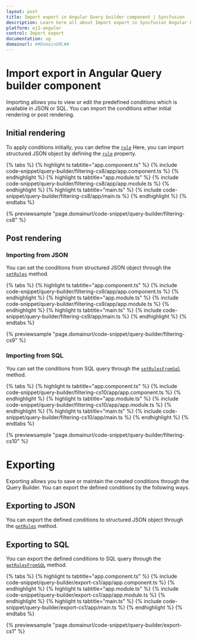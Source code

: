 ```yaml
---
layout: post
title: Import export in Angular Query builder component | Syncfusion
description: Learn here all about Import export in Syncfusion Angular Query builder component of Syncfusion Essential JS 2 and more.
platform: ej2-angular
control: Import export 
documentation: ug
domainurl: ##DomainURL##
---
```


# Import export in Angular Query builder component

Importing allows you to view or edit the predefined conditions which is available in JSON or SQL. You can import the conditions either initial rendering or post rendering.

## Initial rendering

To apply conditions initially, you can define the [`rule`](https://ej2.syncfusion.com/vue/documentation/api/query-builder/#rule) Here, you can import structured JSON object by defining the [`rule`](https://ej2.syncfusion.com/vue/documentation/api/query-builder/#rule) property.

{% tabs %}
{% highlight ts tabtitle="app.component.ts" %}
{% include code-snippet/query-builder/filtering-cs8/app/app.component.ts %}
{% endhighlight %}
{% highlight ts tabtitle="app.module.ts" %}
{% include code-snippet/query-builder/filtering-cs8/app/app.module.ts %}
{% endhighlight %}
{% highlight ts tabtitle="main.ts" %}
{% include code-snippet/query-builder/filtering-cs8/app/main.ts %}
{% endhighlight %}
{% endtabs %}
  
{% previewsample "page.domainurl/code-snippet/query-builder/filtering-cs8" %}

## Post rendering

### Importing from JSON

You can set the conditions from structured JSON object through the [`setRules`](https://ej2.syncfusion.com/vue/documentation/api/query-builder/#setrules) method.

{% tabs %}
{% highlight ts tabtitle="app.component.ts" %}
{% include code-snippet/query-builder/filtering-cs9/app/app.component.ts %}
{% endhighlight %}
{% highlight ts tabtitle="app.module.ts" %}
{% include code-snippet/query-builder/filtering-cs9/app/app.module.ts %}
{% endhighlight %}
{% highlight ts tabtitle="main.ts" %}
{% include code-snippet/query-builder/filtering-cs9/app/main.ts %}
{% endhighlight %}
{% endtabs %}
  
{% previewsample "page.domainurl/code-snippet/query-builder/filtering-cs9" %}

### Importing from SQL

You can set the conditions from SQL query through the [`setRulesFromSql`](https://ej2.syncfusion.com/vue/documentation/api/query-builder/#setrulesfromsql) method.

{% tabs %}
{% highlight ts tabtitle="app.component.ts" %}
{% include code-snippet/query-builder/filtering-cs10/app/app.component.ts %}
{% endhighlight %}
{% highlight ts tabtitle="app.module.ts" %}
{% include code-snippet/query-builder/filtering-cs10/app/app.module.ts %}
{% endhighlight %}
{% highlight ts tabtitle="main.ts" %}
{% include code-snippet/query-builder/filtering-cs10/app/main.ts %}
{% endhighlight %}
{% endtabs %}
  
{% previewsample "page.domainurl/code-snippet/query-builder/filtering-cs10" %}

# Exporting

Exporting allows you to save or maintain the created conditions through the Query Builder. You can export the defined conditions by the following ways.

## Exporting to JSON

You can export the defined conditions to structured JSON object through the [`getRules`](https://ej2.syncfusion.com/vue/documentation/api/query-builder/#getrules) method.

## Exporting to SQL

You can export the defined conditions to SQL query through the [`getRulesFromSQL`](https://ej2.syncfusion.com/vue/documentation/api/query-builder/#getrulesfromsql) method.

{% tabs %}
{% highlight ts tabtitle="app.component.ts" %}
{% include code-snippet/query-builder/export-cs1/app/app.component.ts %}
{% endhighlight %}
{% highlight ts tabtitle="app.module.ts" %}
{% include code-snippet/query-builder/export-cs1/app/app.module.ts %}
{% endhighlight %}
{% highlight ts tabtitle="main.ts" %}
{% include code-snippet/query-builder/export-cs1/app/main.ts %}
{% endhighlight %}
{% endtabs %}
  
{% previewsample "page.domainurl/code-snippet/query-builder/export-cs1" %}
